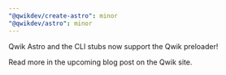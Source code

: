 ```yaml
---
"@qwikdev/create-astro": minor
"@qwikdev/astro": minor
---
```


Qwik Astro and the CLI stubs now support the Qwik preloader!

Read more in the upcoming blog post on the Qwik site.
